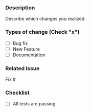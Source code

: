 <!--Antes de enviar este PR certifique-se de ter lido o documento CONTRIBUTING(CONTRIBUTING.md). Preencha o que é pedido a seguir e exclua ou acrescente trechos conforme necessário.)-->

### Description
Describe which changes you realized.

### Types of change (Check "x")
- [ ] Bug fix
- [ ] New Feature
- [ ] Documentation

### Related Issue
Fix #<issue number>

### Checklist
- [ ] All tests are passing
